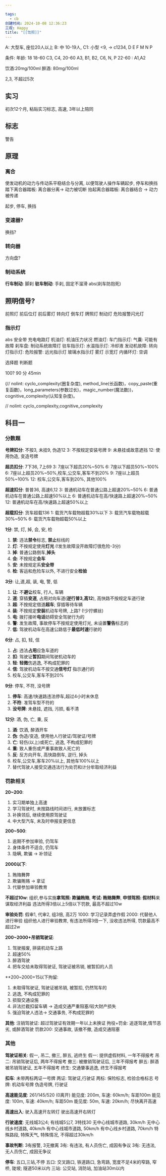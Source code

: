 ```yaml
---

tags:
  - cb
创建时间: 2024-10-08 12:36:23
三观: Happy
title: "[[驾照]]"
---
```

A: 大型车, 座位20人以上
B: 中 10-19人, 
C1: 小型 <9,  -> c1234,
D
E
F
M
N
P

条件: 
年龄: 
18 
18-60 C3, C4, 
20-60  A3, B1, B2, C6, N, P
22-60 : A1,A2

饮酒:20mg/100ml
醉酒: 80mg/100ml

2,3, 不超过5次

## 实习
初次12个月, 粘贴实习标志, 
高速, 3年以上陪同



## 标志

警告

## 原理
### 离合
使发动机的动力与传动系平稳结合与分离, 以便驾驶人操作车辆起步, 停车和换挡
踏下离合器踏板: 离合器分离-> 动力被切断
抬起离合器踏板: 离合器结合 -> 动力被传递

起步, 停车, 换挡

### 变速器? 
换挡? 


### 转向器
方向盘? 

### 制动系统
**行车制动**: 脚刹
**驻车制动**: 手刹, 固定不溜滑
abs(刹车防抱死)
## 照明信号? 
前照灯
前后位灯
前后雾灯
转向灯
倒车灯
牌照灯
制动灯
危险报警闪光灯
### 指示灯
abs
安全带
充电电路灯
机油灯: 机油压力状况
燃油灯: 
车门指示灯: 
气囊: 可能有故障
刹车盘: 
制动系统故障灯
驻车指示灯: 
水温指示灯:  冷却液
发动机故障: 
转向灯指示灯: 
危险报警: 
远光指示灯
玻璃水指示灯
雾灯
示宽灯
内循环灯: 空调

选择题
判断题

100?   90 分   45min

(// nolint: cyclo_complexity(圈复杂度), method_line(长函数)，copy_paste(重复函数)，long_parameters(参数过长)，magic_number(魔法数))，cognitive_complexity(认知复杂度)。

// nolint: cyclo_complexity,cognitive_complexity


## 科目一
### 分数题

**号牌扣分**: 不按3, 未挂9, 伪造12
3: 不按规定安装号牌
9: 未悬挂或故意遮挡
12: 使用伪造, 变造号牌

**超员扣分**: 7下36, 7上69
3: 7座以下超员20%~50%
6:  7座以下超员50%~100%
6:  7座以上超员20%~50%,校车,公交车,客车不到20%
9:  7座以上超员50%~100%
12: 校车,公交车,客车到20%, 其他100%

**超速扣分**: 普普36, 高速6,12 
3: 普通机动车在普通公路上超速20%~50%
6: 普通机动车在普通公路上超速50%以上
6: 普通机动车在高/快速路上超速20%~50%
12: 普通机动车在高/快速路上超速50%以上

**超载扣分**: 货车超载136
1: 载货汽车载物超载30%以下
3: 载货汽车载物超载30%~50%
6: 载货汽车载物超载50%以上

**1分**:  禁, 灯, 掉, 会, 安, 检
1. **禁**: 违法**禁令**标志, **禁止**标线的
2. **灯**: 不按规定使用**灯光** (!发生故障没开故障灯很危险-3分)
3. **掉**: 普通公路倒车,**掉头**
4. **会**: 不按规定**会车**
5. **安**: 未按规定系**安全带**
6. **检**: 客运和危险车以外, 不进行安全**检验** 

**3分**: 让,道,超, 装, 电, 警, 低
1. **让**: 不**避让**校车, 行人, 车辆
2. **道**: 穿插**变道**, 占用对向车道(**逆行普3,高12**), 高快路不按规定车道行驶
3. **超**: 不按规定借道**超车**; 穿插等待车辆
4. **装**: 不按规定**安装**机动车号牌, 上路? (!少拧螺丝)
5. **电**: 拨打接听**电话**妨碍安全驾驶行为的
6. **警**: 发生故障, 事故停车不按规定使用灯光, 未设置**警告**标志的
7. **低**: 驾驶机动车在高速公路低于**最低时速**行驶的

**6分**:  占, 扣, 轻, 信
1. **占**: 违法**占用**应急车道的
2. **扣**: 驾驶证**暂扣**期间驾驶机动车的
3. **轻**: **轻微**伤逃逸, 不构成犯罪的
4. **信**: 驾驶机动车不按交通**信号灯** 指示通行的
5. 校车,公交车,客车不到20%

**9分**: 停车, 不符, 没号牌
1. **停车**: 高速/快速路违法停车,超过4小时未休息
2. **不符**: 准驾车型不符的
3. **没号牌**: 未悬挂, 遮挡, 污损, 看不清

**12分**: 酒, 伪, 亡, 重, 反
1. **酒**: 饮酒, 醉酒开车
2. **伪**: 伪造/变造, 使用他人行驶证/驾驶证/号牌
3. **亡**: 轻伤(以上)或死亡, 逃逸, 不构成犯罪的
4. **重**: 致人重伤或严重事故致人死亡的
5. **反**: 反方向开车, 高快路倒车, 逆行, 掉头
6. 校车,公交车,客车20%以上, 其他车100%以上
7. 替代驾驶人接受交通违法行为处罚和计分牟取经济利益 


### 罚款相关
**20~200**: 
1. 实习期单独上高速
2. 学习驾驶时, 未按路线时间进行, 未放置标志
3. 补换领后, 继续使用原驾驶证
4. 中大型汽车, 未及时申报变更信息

**200~500**: 
1. 逾期不参加审验, 仍驾车
2. 身体条件不适合, 仍驾车
3. 隐瞒, 欺骗 -> 补领证

**2000以下**: 
1. 贿赂舞弊
2. 欺骗贿赂 -> 拿证
3. 代替参加审验教育

**不超过10w**: 
组织,参与实施**拿驾照: 欺骗贿赂**, **考试: 贿赂舞弊**, **申领驾照: 假材料**来谋取经济利益
违法所得3倍以上5倍以下罚款, 最高不超过10w

**审验处罚**: 假审1, 代审2, 组3倍, 高2万
1000: 学习记录弄虚作假
2000: 代替他人进行审验
组织他人进行审验教育, 有违法所得3倍一下, 没收违法所得, 罚款最高不超过2w


**200~2000+吊销驾驶证**: 
1. 驾驶报废, 拼装机动车上路
2. 超速50%
3. 醉酒驾驶
4. 把车交给未取得驾驶证, 驾驶证被吊销, 被暂扣的人员

**200~2000+15以下拘留: 
1. 未取得驾驶证, 驾驶证被吊销, 被暂扣, 仍然驾车的
2. 逃逸, 不构成犯罪的
3. 损毁交通设施
4. 非法拦截扣留车辆 -> 造成交通严重阻塞/较大财产损失
5. 强迫驾驶人违法-> 交通事务, 不构成犯罪的

 **其他**: 
 注销驾驶证: 超过驾驶证有效期一年以上未换证
 拘役+罚金: 追逐驾驶,情节恶劣, 或醉酒驾驶
 罚款200: 交通事故, 该撤不撤, 造成交通阻塞

### 其他

**驾驶证相关**: 假一, 吊二, 撤三, 醉五, 逃终生
假一: 提供虚假材料, 一年不得报考
吊二: 吊销驾驶证后, 两年不得报考
撤三: 被撤销驾驶证后, 三年不得报考
醉五: 醉酒被吊销驾驶证, 五年不得报考
终生: 交通肇事逃逸, 终生不得报考

**扣车**:  未带两标两证一号牌
两证: 驾驶证,行驶证
两标: 保险标志, 检验合格标志
号牌: 机动车号牌
伪造号牌, 行驶证

**高速能见度**: 261/145/520 (0离开)
能见度: 200m, 车速: 60km/h; 车距100m
能见度: 100m, 车速: 40km/h; 车距50m
能见度: 50m, 车速: 20km/h; 尽快离开高速

**高速出入**: 
驶入高速开左转灯
驶出高速开右转灯

**行驶速度**: 无线城3公4; 有线城5公7, 3特找30
无中心线城市道路, 30km/h
无中心线乡村道路, 40km/h
有中心线城市道路, 50km/h
有中心线乡村道路, 70km/h
特殊路段, 特殊天气, 特殊情况, 不得超过30km/h

**事故判断**: 3有报警, 3无撤离
3有:  有违法, 有人员伤亡, 成因有争议
3有:  无违法, 无人员伤亡, 成因无争议

**停车**: 五口,三站,不停
五口: 交叉路口, 铁道路口, 急弯路, 宽度不足4米的窄路, 窄桥, 陡坡;  隧道50米以内
三站: 公交站, 消防站, 加油站30m以内





